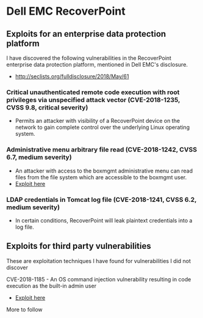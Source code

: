 # Dell EMC RecoverPoint

## Exploits for an enterprise data protection platform

I have discovered the following vulnerabilities in the RecoverPoint enterprise data protection platform, mentioned in Dell EMC's disclosure.
- http://seclists.org/fulldisclosure/2018/May/61

### Critical unauthenticated remote code execution with root privileges via unspecified attack vector (CVE-2018-1235, CVSS 9.8, critical severity)
- Permits an attacker with visibility of a RecoverPoint device on the network to gain complete control over the underlying Linux operating system.

### Administrative menu arbitrary file read (CVE-2018-1242, CVSS 6.7, medium severity)
- An attacker with access to the boxmgmt administrative menu can read files from the file system which are accessible to the boxmgmt user.
- [Exploit here](https://github.com/bao7uo/dell-emc_recoverpoint/blob/master/EMC_RPT_CVE-2018-1242.md)

### LDAP credentials in Tomcat log file (CVE-2018-1241, CVSS 6.2, medium severity)
- In certain conditions, RecoverPoint will leak plaintext credentials into a log file.

## Exploits for third party vulnerabilities

These are exploitation techniques I have found for vulnerabilities I did not discover

CVE-2018-1185 - An OS command injection vulnerability resulting in code execution as the built-in admin user
- [Exploit here](https://github.com/bao7uo/dell-emc_recoverpoint/blob/master/EMC_RPT_CVE-2018-1185.md)

More to follow
